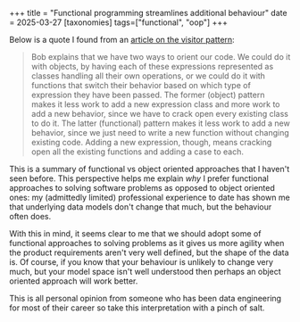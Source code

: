 +++
title = "Functional programming streamlines additional behaviour"
date = 2025-03-27
[taxonomies]
tags=["functional", "oop"]
+++

Below is a quote I found from an [article on the visitor pattern](https://chelseatroy.com/2021/05/01/building-an-interpreter-the-visitor-pattern/):

> Bob explains that we have two ways to orient our code. We could do it with objects, by having each of these expressions represented as classes handling all their own operations, or we could do it with functions that switch their behavior based on which type of expression they have been passed. The former (object) pattern makes it less work to add a new expression class and more work to add a new behavior, since we have to crack open every existing class to do it. The latter (functional) pattern makes it less work to add a new behavior, since we just need to write a new function without changing existing code. Adding a new expression, though, means cracking open all the existing functions and adding a case to each.

This is a summary of functional vs object oriented approaches that I haven't seen before. This perspective helps me explain *why* I prefer functional approaches to solving software problems as opposed to object oriented ones: my (admittedly limited) professional experience to date has shown me that underlying data models don't change that much, but the behaviour often does.

With this in mind, it seems clear to me that we should adopt some of functional approaches to solving problems as it gives us more agility when the product requirements aren't very well defined, but the shape of the data is. Of course, if you know that your behaviour is unlikely to change very much, but your model space isn't well understood then perhaps an object oriented approach will work better.

This is all personal opinion from someone who has been data engineering for most of their career so take this interpretation with a pinch of salt.
